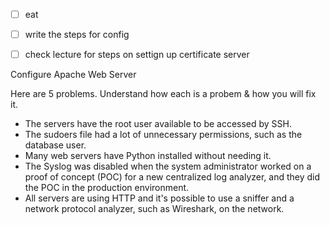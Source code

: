 

- [ ] eat
- [ ] write the steps for config
- [ ] check lecture for steps on settign up certificate server



Configure Apache Web Server

Here are 5 problems. Understand how each is a probem & how you will fix it.
- The servers have the root user available to be accessed by SSH.
- The sudoers file had a lot of unnecessary permissions, such as the database user.
- Many web servers have Python installed without needing it.
- The Syslog was disabled when the system administrator worked on a proof of concept (POC) for a new centralized log analyzer, and they did the POC in the production environment.
- All servers are using HTTP and it's possible to use a sniffer and a network protocol analyzer, such as Wireshark, on the network.
